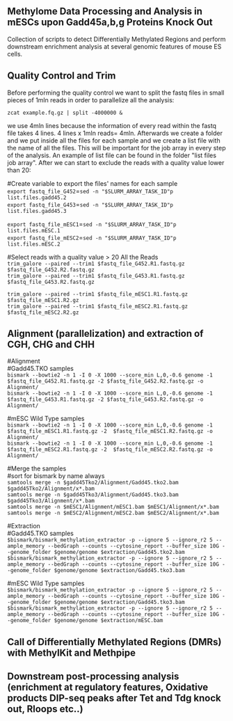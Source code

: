 ## Methylome Data Processing and Analysis in mESCs upon Gadd45a,b,g Proteins Knock Out
Collection of scripts to detect Differentially Methylated Regions and perform downstream enrichment analysis at several genomic features of mouse ES cells.

## Quality Control and Trim
Before performing the quality control we want to split the fastq files in small pieces of 1mln reads in order to parallelize all the analysis:

`zcat example.fq.gz | split -4000000 &` 

we use 4mln lines because the information of every read within the fastq file takes 4 lines. 4 lines x 1mln reads= 4mln. Afterwards we create a folder and we put inside all the files for each sample and we create a list file with the name of all the files. This will be important for the job array in every step of the analysis. An example of list file can be found in the folder "list files job array". After we can start to exclude the reads with a quality value lower than 20:

#Create variable to export the files' names for each sample  
`export fastq_file_G452`=`sed -n "$SLURM_ARRAY_TASK_ID"p list.files.gadd45.2`  
`export fastq_file_G453`=`sed -n "$SLURM_ARRAY_TASK_ID"p list.files.gadd45.3`  

`export fastq_file_mESC1`=`sed -n "$SLURM_ARRAY_TASK_ID"p list.files.mESC.1`  
`export fastq_file_mESC2`=`sed -n "$SLURM_ARRAY_TASK_ID"p list.files.mESC.2`  


#Select reads with a quality value > 20 All the Reads    
`trim_galore --paired --trim1 $fastq_file_G452.R1.fastq.gz $fastq_file_G452.R2.fastq.gz`  
`trim_galore --paired --trim1 $fastq_file_G453.R1.fastq.gz $fastq_file_G453.R2.fastq.gz`  

`trim_galore --paired --trim1 $fastq_file_mESC1.R1.fastq.gz $fastq_file_mESC1.R2.gz`  
`trim_galore --paired --trim1 $fastq_file_mESC2.R1.fastq.gz $fastq_file_mESC2.R2.gz`  

## Alignment (parallelization) and extraction of CGH, CHG and CHH  

#Alignment  
#Gadd45.TKO samples  
`bismark --bowtie2 -n 1 -I 0 -X 1000 --score_min L,0,-0.6 genome -1 $fastq_file_G452.R1.fastq.gz -2 $fastq_file_G452.R2.fastq.gz -o Alignment/`  
`bismark --bowtie2 -n 1 -I 0 -X 1000 --score_min L,0,-0.6 genome -1 $fastq_file_G453.R1.fastq.gz -2 $fastq_file_G453.R2.fastq.gz -o Alignment/`  

#mESC Wild Type samples  
`bismark --bowtie2 -n 1 -I 0 -X 1000 --score_min L,0,-0.6 genome -1  $fastq_file_mESC1.R1.fastq.gz -2  $fastq_file_mESC1.R2.fastq.gz -o Alignment/`  
`bismark --bowtie2 -n 1 -I 0 -X 1000 --score_min L,0,-0.6 genome -1  $fastq_file_mESC2.R1.fastq.gz -2  $fastq_file_mESC2.R2.fastq.gz -o Alignment/`  

#Merge the samples  
#sort for bismark by name always  
`samtools merge -n $gadd45Tko2/Alignment/Gadd45.tko2.bam $gadd45Tko2/Alignment/x*.bam  `  
`samtools merge -n $gadd45Tko3/Alignment/Gadd45.tko3.bam $gadd45Tko3/Alignment/x*.bam  `  
`samtools merge -n $mESC1/Alignment/mESC1.bam $mESC1/Alignment/x*.bam  `  
`samtools merge -n $mESC2/Alignment/mESC2.bam $mESC2/Alignment/x*.bam`  

#Extraction  
#Gadd45.TKO samples    
`$bismark/bismark_methylation_extractor -p --ignore 5 --ignore_r2 5 --ample_memory --bedGraph --counts --cytosine_report --buffer_size 10G --genome_folder $genome/genome $extraction/Gadd45.tko2.bam`
`$bismark/bismark_methylation_extractor -p --ignore 5 --ignore_r2 5 --ample_memory --bedGraph --counts --cytosine_report --buffer_size 10G --genome_folder $genome/genome $extraction/Gadd45.tko3.bam`

#mESC Wild Type samples    
`$bismark/bismark_methylation_extractor -p --ignore 5 --ignore_r2 5 --ample_memory --bedGraph --counts --cytosine_report --buffer_size 10G --genome_folder $genome/genome $extraction/Gadd45.tko3.bam`
`$bismark/bismark_methylation_extractor -p --ignore 5 --ignore_r2 5 --ample_memory --bedGraph --counts --cytosine_report --buffer_size 10G --genome_folder $genome/genome $extraction/mESC.bam`




## Call of Differentially Methylated Regions (DMRs) with MethylKit and Methpipe


## Downstream post-processing analysis (enrichment at regulatory features, Oxidative products DIP-seq peaks after Tet and Tdg knock out, Rloops etc..)

